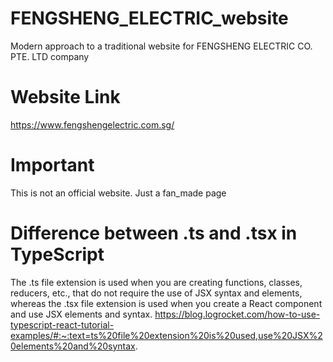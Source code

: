 # FENGSHENG_ELECTRIC_website
Modern approach to a traditional website for FENGSHENG ELECTRIC CO. PTE. LTD company 
# Website Link
https://www.fengshengelectric.com.sg/
# Important
This is not an official website. Just a fan_made page
# Difference between .ts and .tsx in TypeScript
The .ts file extension is used when you are creating functions, classes, reducers, etc., that do not require the use of JSX syntax and elements, whereas the .tsx file extension is used when you create a React component and use JSX elements and syntax.
https://blog.logrocket.com/how-to-use-typescript-react-tutorial-examples/#:~:text=ts%20file%20extension%20is%20used,use%20JSX%20elements%20and%20syntax.
